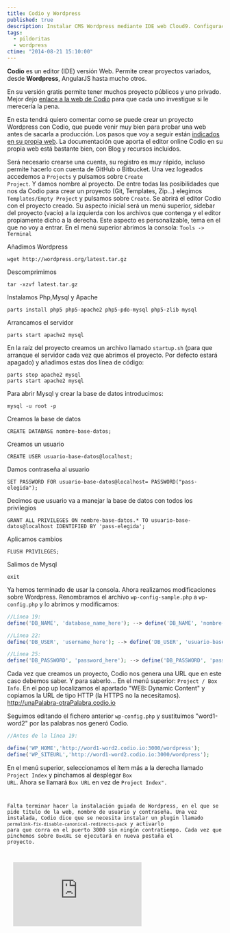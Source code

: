 ```yaml
---
title: Codio y Wordpress
published: true
description: Instalar CMS Wordpress mediante IDE web Cloud9. Configuración de base de datos y otros requerimientos
tags:
  - pildoritas
  - wordpress
ctime: "2014-08-21 15:10:00"
---
```


**Codio** es un editor (IDE) versión Web. Permite crear proyectos variados, desde **Wordpress**, AngularJS hasta mucho otros.

En su versión gratis permite tener muchos proyecto públicos y uno privado. Mejor dejo <a href="https://codio.com/" target="_blank" title="Abre en ventana nueva la web de Codio">enlace a la web de Codio</a> para que cada uno investigue si le merecería la pena.

En esta tendrá quiero comentar como se puede crear un proyecto Wordpress con Codio, que puede venir muy bien para probar una web antes de sacarla a producción. Los pasos que voy a seguir están <a href="https://codio.com/s/docs/specifics/wordpress/" title="Abre en ventana nueva los pasos para instalar Wordpress con Codio" target="_blank">indicados en su propia web</a>. La documentación que aporta el editor online Codio en su propia web está bastante bien, con Blog y recursos incluidos.

Será necesario crearse una cuenta, su registro es muy rápido, incluso permite hacerlo con cuenta de GitHub o Bitbucket. Una vez logeados accedemos a <code>Projects</code> y pulsamos sobre <code>Create Project</code>. Y damos nombre al proyecto. De entre todas las posibilidades que nos da Codio para crear un proyecto (Git, Templates, Zip...) elegimos <code>Templates/Empty Project</code> y pulsamos sobre <code>Create</code>. Se abrirá el editor Codio con el proyecto creado. Su aspecto inicial será un menú superior, sidebar del proyecto (vacío) a la izquierda con los archivos que contenga y el editor propiamente dicho a la derecha. Este aspecto es personalizable, tema en el que no voy a entrar. En el menú superior abrimos la consola: <code>Tools -> Terminal</code>

Añadimos Wordpress

```shell
wget http://wordpress.org/latest.tar.gz
```

Descomprimimos

```shell
tar -xzvf latest.tar.gz
```

Instalamos Php,Mysql y Apache

```shell
parts install php5 php5-apache2 php5-pdo-mysql php5-zlib mysql
```

Arrancamos el servidor

```shell
parts start apache2 mysql
```

En la raíz del proyecto creamos un archivo llamado <code>startup.sh</code> (para que arranque el servidor cada vez que abrimos el proyecto. Por defecto estará apagado) y añadimos estas dos línea de código:

```shell
parts stop apache2 mysql
parts start apache2 mysql
```

Para abrir Mysql y crear la base de datos introducimos:

```shell
mysql -u root -p
```

Creamos la base de datos

```shell
CREATE DATABASE nombre-base-datos;
```

Creamos un usuario

```shell
CREATE USER usuario-base-datos@localhost;
```

Damos contraseña al usuario

```shell
SET PASSWORD FOR usuario-base-datos@localhost= PASSWORD("pass-elegida");
```

Decimos que usuario va a manejar la base de datos con todos los privilegios

```shell
GRANT ALL PRIVILEGES ON nombre-base-datos.* TO usuario-base-datos@localhost IDENTIFIED BY 'pass-elegida';
```

Aplicamos cambios

```shell
FLUSH PRIVILEGES;
```

Salimos de Mysql

```shell
exit
```

Ya hemos terminado de usar la consola. Ahora realizamos modificaciones sobre Wordpress. Renombramos el archivo <code>wp-config-sample.php</code> a <code>wp-config.php</code> y lo abrimos y modificamos:

```php
//Línea 19:
define('DB_NAME', 'database_name_here'); --> define('DB_NAME', 'nombre-base-datos');

//Línea 22:
define('DB_USER', 'username_here'); --> define('DB_USER', 'usuario-base-datos');

//Línea 25:
define('DB_PASSWORD', 'password_here'); --> define('DB_PASSWORD', 'pass-elegida');
```

Cada vez que creamos un proyecto, Codio nos genera una URL que en este caso debemos saber. Y para saberlo... En el menú superior: <code>Project / Box Info</code>. En el pop up localizamos el apartado "WEB: Dynamic Content" y copiamos la URL de tipo HTTP (la HTTPS no la necesitamos). http://unaPalabra-otraPalabra.codio.io

Seguimos editando el fichero anterior <code>wp-config.php</code> y sustituimos "word1-word2" por las palabras nos generó Codio.

```php
//Antes de la línea 19:

define('WP_HOME','http://word1-word2.codio.io:3000/wordpress');
define('WP_SITEURL','http://word1-word2.codio.io:3000/wordpress');
```

En el menú superior, seleccionamos el ítem más a la derecha llamado <code>Project Index</code> y pinchamos al desplegar <code>Box URL</code>. Ahora se llamará <code>Box URL</code> en vez de <code>Project Index".

Falta terminar hacer la instalación guiada de Wordpress, en el que se pide título de la web, nombre de usuario y contraseña. Una vez instalada, Codio dice que se necesita instalar un plugin llamado <code>permalink-fix-disable-canonical-redirects-pack</code> y activarlo para que corra en el puerto 3000 sin ningún contratiempo. Cada vez que pinchemos sobre <code>BoxURL</code> se ejecutará en nueva pestaña el proyecto.

<div class="ratio-16-9">
  <iframe title="Wordpress con IDE Web Codio" type="text/html" src="http://www.youtube.com/embed/z9yEURWZ5S0?autoplay=0&origin=https://ivanalbizu.eu/" frameborder="0"></iframe>
</div>